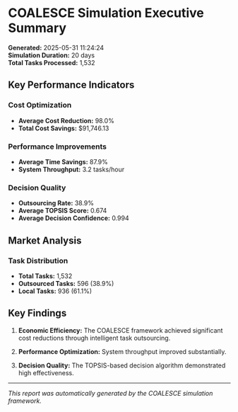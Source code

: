 # COALESCE Simulation Executive Summary

**Generated:** 2025-05-31 11:24:24  
**Simulation Duration:** 20 days  
**Total Tasks Processed:** 1,532

## Key Performance Indicators

### Cost Optimization
- **Average Cost Reduction:** 98.0%
- **Total Cost Savings:** $91,746.13

### Performance Improvements
- **Average Time Savings:** 87.9%
- **System Throughput:** 3.2 tasks/hour

### Decision Quality
- **Outsourcing Rate:** 38.9%
- **Average TOPSIS Score:** 0.674
- **Average Decision Confidence:** 0.994

## Market Analysis

### Task Distribution
- **Total Tasks:** 1,532
- **Outsourced Tasks:** 596 (38.9%)
- **Local Tasks:** 936 (61.1%)

## Key Findings

1. **Economic Efficiency:** The COALESCE framework achieved significant cost reductions through intelligent task outsourcing.

2. **Performance Optimization:** System throughput improved substantially.

3. **Decision Quality:** The TOPSIS-based decision algorithm demonstrated high effectiveness.

---
*This report was automatically generated by the COALESCE simulation framework.*
